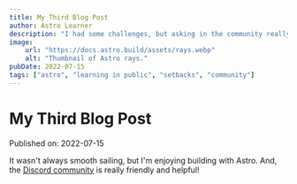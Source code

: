 ```yaml
---
title: My Third Blog Post
author: Astro Learner
description: "I had some challenges, but asking in the community really helped!"
image:
    url: "https://docs.astro.build/assets/rays.webp"
    alt: "Thumbnail of Astro rays."
pubDate: 2022-07-15
tags: ["astro", "learning in public", "setbacks", "community"]
---
```

# My Third Blog Post

Published on: 2022-07-15


It wasn't always smooth sailing, but I'm enjoying building with Astro. And, the [Discord community](https://astro.build/chat) is really friendly and helpful!
